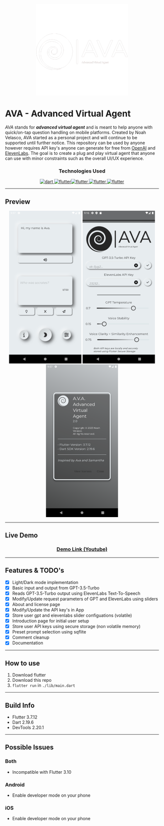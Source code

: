 <p align="center">
<img src="./assets/images/splash.png" alt="Alternative text" title="Image title" height="300"/>
</p>

# AVA - Advanced Virtual Agent

*AVA* stands for ***advanced virtual agent*** and is meant to help anyone with quick/on-tap question handling on mobile platforms. Created by Noah Velasco, AVA started as a personal project and will continue to be supported until further notice. This repository can be used by anyone however requires API key's anyone can generate for free from [OpenAI](https://platform.openai.com/account/api-keys) and [ElevenLabs](https://docs.elevenlabs.io/authentication/01-xi-api-key). The goal is to create a plug and play virtual agent that anyone can use with minor constraints such as the overall UI/UX experience.


<h3 align="center">Technologies Used</h3>
<p align="center">
<a href="https://dart.dev" target="_blank" rel="noreferrer"> <img src="https://www.vectorlogo.zone/logos/dartlang/dartlang-icon.svg" alt="dart" width="40" height="40"/>
<a href="https://flutter.dev" target="_blank" rel="noreferrer"><img src="https://www.vectorlogo.zone/logos/flutterio/flutterio-icon.svg" alt="flutter" width="40" height="40"/></a><a href="https://beta.elevenlabs.io/" target="_blank" rel="noreferrer"><img src="https://upload.wikimedia.org/wikipedia/commons/9/99/Eleven_Labs.png" alt="flutter" height="40"/></a><a href="https://openai.com/blog/chatgpt" target="_blank" rel="noreferrer"> <img src="https://i.insider.com/63ef9e660270b1001984d9ce?width=1300&format=jpeg&auto=webp" alt="flutter" height="40"/></a><a href="https://pub.dev/packages/sqflite" target="_blank" rel="noreferrer"> <img src="https://www.vectorlogo.zone/logos/sqlite/sqlite-ar21.svg" alt="flutter" height="40"/></a>
</p>


---
## Preview
<p align="center">
<img src=".\app_screenshots\home.png" alt="flutter" height="500"/>
<img src=".\app_screenshots\settings.png" alt="flutter" height="500"/>
<img src=".\app_screenshots\credits.png" alt="flutter" height="500"/>
</p>


---
## Live Demo

<p align =center>

<h3 align = center><a href = "https://youtu.be/Li2T6gfwauY">Demo Link (Youtube)</a></h3>

</p>

---
## Features & TODO's
- [x] Light/Dark mode implementation
- [x] Basic input and output from GPT-3.5-Turbo
- [x] Reads GPT-3.5-Turbo output using ElevenLabs Text-To-Speech
- [x] Modify/Update request parameters of GPT and ElevenLabs using sliders
- [x] About and license page
- [x] Modify/Update the API key's in App
- [x] Store user gpt and elevenlabs slider configuations (volatile)
- [x] Introduction page for initial user setup
- [x] Store user API keys using secure storage (non volatile memory)
- [x] Preset prompt selection using sqflite
- [x] Comment cleanup
- [x] Documentation

---
## How to use
1. Download flutter
2. Download this repo
3. `flutter run` in `./lib/main.dart`

---

## Build Info
* Flutter 3.7.12
* Dart 2.19.6
* DevTools 2.20.1

---
## Possible Issues

### Both
* Incompatible with Flutter 3.10

### Android
* Enable developer mode on your phone

### iOS
*  Enable developer mode on your phone
